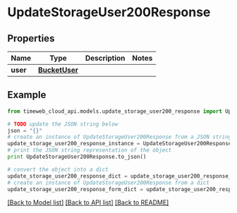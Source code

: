 # UpdateStorageUser200Response


## Properties
Name | Type | Description | Notes
------------ | ------------- | ------------- | -------------
**user** | [**BucketUser**](BucketUser.md) |  | 

## Example

```python
from timeweb_cloud_api.models.update_storage_user200_response import UpdateStorageUser200Response

# TODO update the JSON string below
json = "{}"
# create an instance of UpdateStorageUser200Response from a JSON string
update_storage_user200_response_instance = UpdateStorageUser200Response.from_json(json)
# print the JSON string representation of the object
print UpdateStorageUser200Response.to_json()

# convert the object into a dict
update_storage_user200_response_dict = update_storage_user200_response_instance.to_dict()
# create an instance of UpdateStorageUser200Response from a dict
update_storage_user200_response_form_dict = update_storage_user200_response.from_dict(update_storage_user200_response_dict)
```
[[Back to Model list]](../README.md#documentation-for-models) [[Back to API list]](../README.md#documentation-for-api-endpoints) [[Back to README]](../README.md)


